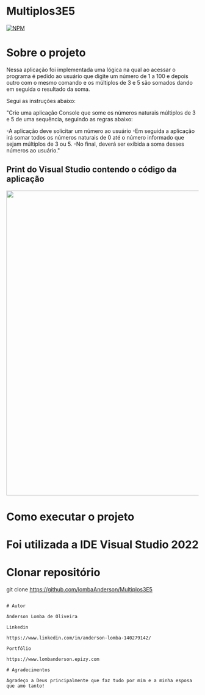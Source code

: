 # Multiplos3E5

[![NPM](https://img.shields.io/npm/l/react)](https://github.com/LombaAnderson/Multiplos3E5/blob/main/LICENSE)


# Sobre o projeto
Nessa aplicação foi implementada uma lógica na qual ao acessar o programa é pedido ao usuário que digite um número de 1 a 100 e depois outro 
com o mesmo comando e os múltiplos de 3 e 5 são somados dando em seguida o resultado da soma.

Segui as instruções abaixo:

"Crie uma aplicação Console que some os números naturais múltiplos de 3 e 5 de uma sequência, seguindo as regras abaixo:

-A aplicação deve solicitar um número ao usuário
-Em seguida a aplicação irá somar todos os números naturais de 0 até o número informado que sejam múltiplos de 3 ou 5.
-No final, deverá ser exibida a soma desses números ao usuário."


## Print do Visual Studio contendo o código da aplicação
<div align="center">
<img src="https://user-images.githubusercontent.com/60937513/185455790-d323a522-d985-47a4-a714-cc391d2090ca.png" width="800" />
</div>


# Como executar o projeto

# Foi utilizada a IDE Visual Studio 2022

# Clonar repositório
git clone https://github.com/lombaAnderson/Multiplos3E5

```

# Autor

Anderson Lomba de Oliveira

Linkedin

https://www.linkedin.com/in/anderson-lomba-140279142/

Portfólio

https://www.lombanderson.epizy.com

# Agradecimentos

Agradeço a Deus principalmente que faz tudo por mim e a minha esposa que amo tanto!
